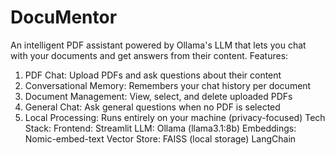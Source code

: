 # DocuMentor
An intelligent PDF assistant powered by Ollama's LLM that lets you chat with your documents and get answers from their content.
Features:
  1. PDF Chat: Upload PDFs and ask questions about their content
  2. Conversational Memory: Remembers your chat history per document
  3. Document Management: View, select, and delete uploaded PDFs
  4. General Chat: Ask general questions when no PDF is selected
  5. Local Processing: Runs entirely on your machine (privacy-focused)
Tech Stack:
  Frontend: Streamlit
  LLM: Ollama (llama3.1:8b)
  Embeddings: Nomic-embed-text
  Vector Store: FAISS (local storage)
  LangChain
